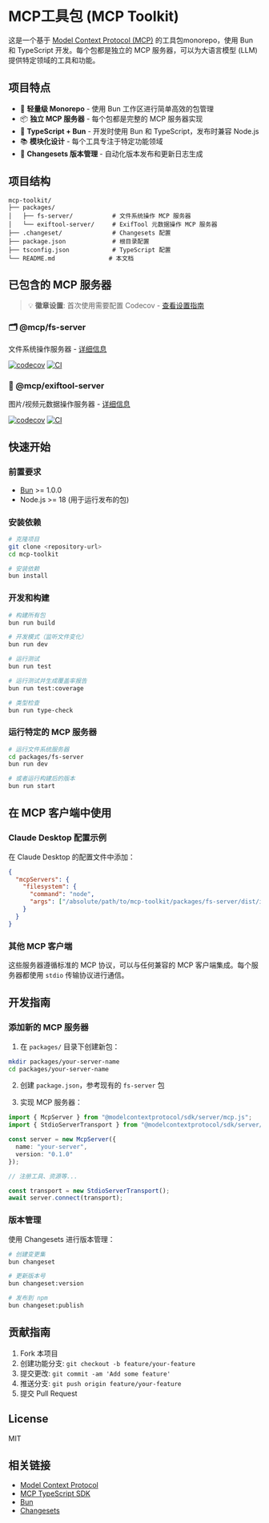 # MCP工具包 (MCP Toolkit)

这是一个基于 [Model Context Protocol (MCP)](https://modelcontextprotocol.io/) 的工具包monorepo，使用 Bun 和 TypeScript 开发。每个包都是独立的 MCP 服务器，可以为大语言模型 (LLM) 提供特定领域的工具和功能。

## 项目特点

- 🚀 **轻量级 Monorepo** - 使用 Bun 工作区进行简单高效的包管理
- 📦 **独立 MCP 服务器** - 每个包都是完整的 MCP 服务器实现
- 🔧 **TypeScript + Bun** - 开发时使用 Bun 和 TypeScript，发布时兼容 Node.js
- 📚 **模块化设计** - 每个工具专注于特定功能领域
- 🔄 **Changesets 版本管理** - 自动化版本发布和更新日志生成

## 项目结构

```
mcp-toolkit/
├── packages/
│   ├── fs-server/           # 文件系统操作 MCP 服务器
│   └── exiftool-server/     # ExifTool 元数据操作 MCP 服务器
├── .changeset/              # Changesets 配置
├── package.json             # 根目录配置
├── tsconfig.json            # TypeScript 配置
└── README.md               # 本文档
```

## 已包含的 MCP 服务器

> 💡 **徽章设置**: 首次使用需要配置 Codecov - [查看设置指南](./CODECOV_SETUP.md)

### 🗂️ @mcp/fs-server
文件系统操作服务器 - [详细信息](./packages/fs-server/README.md)

[![codecov](https://codecov.io/gh/zkl2333/mcp-toolkit/graph/badge.svg?flag=fs-server)](https://codecov.io/gh/zkl2333/mcp-toolkit)
[![CI](https://github.com/zkl2333/mcp-toolkit/workflows/Test%20%26%20Coverage/badge.svg)](https://github.com/zkl2333/mcp-toolkit/actions)

### 📸 @mcp/exiftool-server
图片/视频元数据操作服务器 - [详细信息](./packages/exiftool-server/README.md)

[![codecov](https://codecov.io/gh/zkl2333/mcp-toolkit/graph/badge.svg?flag=exiftool-server)](https://codecov.io/gh/zkl2333/mcp-toolkit)
[![CI](https://github.com/zkl2333/mcp-toolkit/workflows/Test%20%26%20Coverage/badge.svg)](https://github.com/zkl2333/mcp-toolkit/actions)

## 快速开始

### 前置要求

- [Bun](https://bun.sh/) >= 1.0.0
- Node.js >= 18 (用于运行发布的包)

### 安装依赖

```bash
# 克隆项目
git clone <repository-url>
cd mcp-toolkit

# 安装依赖
bun install
```

### 开发和构建

```bash
# 构建所有包
bun run build

# 开发模式（监听文件变化）
bun run dev

# 运行测试
bun run test

# 运行测试并生成覆盖率报告
bun run test:coverage

# 类型检查
bun run type-check
```

### 运行特定的 MCP 服务器

```bash
# 运行文件系统服务器
cd packages/fs-server
bun run dev

# 或者运行构建后的版本
bun run start
```

## 在 MCP 客户端中使用

### Claude Desktop 配置示例

在 Claude Desktop 的配置文件中添加：

```json
{
  "mcpServers": {
    "filesystem": {
      "command": "node",
      "args": ["/absolute/path/to/mcp-toolkit/packages/fs-server/dist/index.js"]
    }
  }
}
```

### 其他 MCP 客户端

这些服务器遵循标准的 MCP 协议，可以与任何兼容的 MCP 客户端集成。每个服务器都使用 `stdio` 传输协议进行通信。

## 开发指南

### 添加新的 MCP 服务器

1. 在 `packages/` 目录下创建新包：
```bash
mkdir packages/your-server-name
cd packages/your-server-name
```

2. 创建 `package.json`，参考现有的 `fs-server` 包

3. 实现 MCP 服务器：
```typescript
import { McpServer } from "@modelcontextprotocol/sdk/server/mcp.js";
import { StdioServerTransport } from "@modelcontextprotocol/sdk/server/stdio.js";

const server = new McpServer({
  name: "your-server",
  version: "0.1.0"
});

// 注册工具、资源等...

const transport = new StdioServerTransport();
await server.connect(transport);
```

### 版本管理

使用 Changesets 进行版本管理：

```bash
# 创建变更集
bun changeset

# 更新版本号
bun changeset:version

# 发布到 npm
bun changeset:publish
```

## 贡献指南

1. Fork 本项目
2. 创建功能分支: `git checkout -b feature/your-feature`
3. 提交更改: `git commit -am 'Add some feature'`
4. 推送分支: `git push origin feature/your-feature`
5. 提交 Pull Request

## License

MIT

## 相关链接

- [Model Context Protocol](https://modelcontextprotocol.io/)
- [MCP TypeScript SDK](https://github.com/modelcontextprotocol/typescript-sdk)
- [Bun](https://bun.sh/)
- [Changesets](https://github.com/changesets/changesets)
